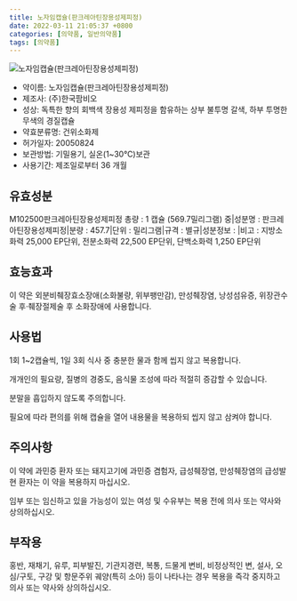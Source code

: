 ```yaml
---
title: 노자임캡슐(판크레아틴장용성제피정)
date: 2022-03-11 21:05:37 +0800
categories: [의약품, 일반의약품]
tags: [의약품]
---
```

![노자임캡슐(판크레아틴장용성제피정)](https://nedrug.mfds.go.kr/pbp/cmn/itemImageDownload/147428214555500148)

- 약이름: 노자임캡슐(판크레아틴장용성제피정)
- 제조사: (주)한국팜비오
- 성상: 독특한 향의 회백색 장용성 제피정을 함유하는 상부 불투명 갈색, 하부 투명한 무색의 경질캡슐
- 약효분류명: 건위소화제
- 허가일자: 20050824
- 보관방법: 기밀용기, 실온(1~30℃)보관
- 사용기간: 제조일로부터 36 개월
## 유효성분
M102500판크레아틴장용성제피정
총량 : 1 캡슐 (569.7밀리그램) 중|성분명 : 판크레아틴장용성제피정|분량 : 457.7|단위 : 밀리그램|규격 : 별규|성분정보 : |비고 : 지방소화력 25,000 EP단위, 전분소화력 22,500 EP단위, 단백소화력 1,250 EP단위
## 효능효과
이 약은 외분비췌장효소장애(소화불량, 위부팽만감), 만성췌장염, 낭성섬유증, 위장관수술 후·췌장절제술 후 소화장애에 사용합니다.

## 사용법
1회 1~2캡슐씩, 1일 3회 식사 중 충분한 물과 함께 씹지 않고 복용합니다.

개개인의 필요량, 질병의 경중도, 음식물 조성에 따라 적절히 증감할 수 있습니다.

분말을 흡입하지 않도록 주의합니다.

필요에 따라 편의를 위해 캡슐을 열어 내용물을 복용하되 씹지 않고 삼켜야 합니다. 

## 주의사항
이 약에 과민증 환자 또는 돼지고기에 과민증 겸험자, 급성췌장염, 만성췌장염의 급성발현 환자는 이 약을 복용하지 마십시오.

임부 또는 임신하고 있을 가능성이 있는 여성 및 수유부는 복용 전에 의사 또는 약사와 상의하십시오.

## 부작용
홍반, 재채기, 유루, 피부발진, 기관지경련, 복통, 드물게 변비, 비정상적인 변, 설사, 오심/구토, 구강 및 항문주위 궤양(특히 소아) 등이 나타나는 경우 복용을 즉각 중지하고 의사 또는 약사와 상의하십시오.

